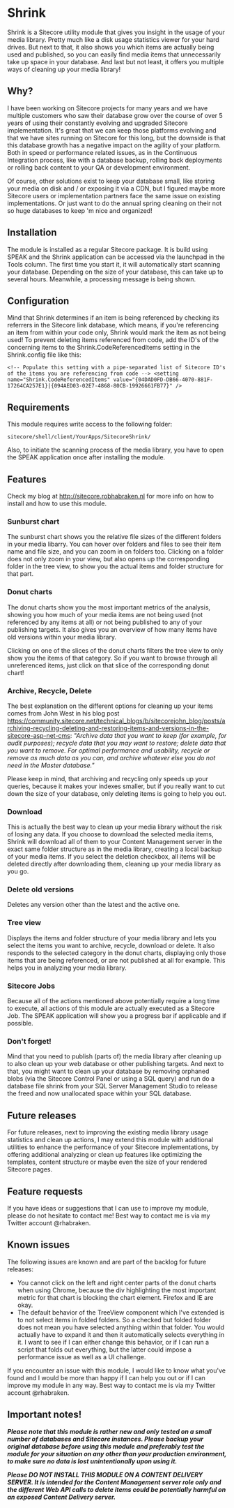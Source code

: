 # Shrink
Shrink is a Sitecore utility module that gives you insight in the usage of your media library. Pretty much like a disk usage statistics viewer for your hard drives. But next to that, it also shows you which items are actually being used and published, so you can easily find media items that unnecessarily take up space in your database. And last but not least, it offers you multiple ways of cleaning up your media library!

## Why?
I have been working on Sitecore projects for many years and we have multiple customers who saw their database grow over the course of over 5 years of using their constantly evolving and upgraded Sitecore implementation. It's great that we can keep those platforms evolving and that we have sites running on Sitecore for this long, but the downside is that this database growth has a negative impact on the agility of your platform. Both in speed or performance related issues, as in the Continuous Integration process, like with a database backup, rolling back deployments or rolling back content to your QA or development environment.

Of course, other solutions exist to keep your database small, like storing your media on disk and / or exposing it via a CDN, but I figured maybe more Sitecore users or implementation partners face the same issue on existing implementations. Or just want to do the annual spring cleaning on their not so huge databases to keep 'm nice and organized!

## Installation
The module is installed as a regular Sitecore package. It is build using SPEAK and the Shrink application can be accessed via the launchpad in the Tools column. The first time you start it, it will automatically start scanning your database. Depending on the size of your database, this can take up to several hours. Meanwhile, a processing message is being shown.

## Configuration
Mind that Shrink determines if an item is being referenced by checking its referrers in the Sitecore link database, which means, if you're referencing an item from within your code only, Shrink would mark the item as not being used! To prevent deleting items referenced from code, add the ID's of the concerning items to the Shrink.CodeReferencedItems setting in the Shrink.config file like this: 

`<!-- Populate this setting with a pipe-separated list of Sitecore ID's of the items you are referencing from code -->
<setting name="Shrink.CodeReferencedItems" value="{04DAD0FD-DB66-4070-881F-17264CA257E1}|{094AED03-02E7-4868-80CB-19926661FB77}" />`

## Requirements
This module requires write access to the following folder:

`sitecore/shell/client/YourApps/SitecoreShrink/`

Also, to initiate the scanning process of the media library, you have to open the SPEAK application once after installing the module.

## Features
Check my blog at http://sitecore.robhabraken.nl for more info on how to install and how to use this module.
  
### Sunburst chart
The sunburst chart shows you the relative file sizes of the different folders in your media libarry. You can hover over folders and files to see their item name and file size, and you can zoom in on folders too. Clicking on a folder does not only zoom in your view, but also opens up the corresponding folder in the tree view, to show you the actual items and folder structure for that part.

### Donut charts
The donut charts show you the most important metrics of the analysis, showing you how much of your media items are not being used (not referenced by any items at all) or not being published to any of your publishing targets. It also gives you an overview of how many items have old versions within your media library.

Clicking on one of the slices of the donut charts filters the tree view to only show you the items of that category. So if you want to browse through all unreferenced items, just click on that slice of the corresponding donut chart!

### Archive, Recycle, Delete 
The best explanation on the different options for cleaning up your items comes from John West in his blog post https://community.sitecore.net/technical_blogs/b/sitecorejohn_blog/posts/archiving-recycling-deleting-and-restoring-items-and-versions-in-the-sitecore-asp-net-cms: *"Archive data that you want to keep (for example, for audit purposes); recycle data that you may want to restore; delete data that you want to remove. For optimal performance and usability, recycle or remove as much data as you can, and archive whatever else you do not need in the Master database."*

Please keep in mind, that archiving and recycling only speeds up your queries, because it makes your indexes smaller, but if you really want to cut down the size of your database, only deleting items is going to help you out.

### Download
This is actually the best way to clean up your media library without the risk of losing any data. If you choose to download the selected media items, Shrink will download all of them to your Content Management server in the exact same folder structure as in the media library, creating a local backup of your media items. If you select the deletion checkbox, all items will be deleted directly after downloading them, cleaning up your media library as you go.

### Delete old versions
Deletes any version other than the latest and the active one.

### Tree view
Displays the items and folder structure of your media library and lets you select the items you want to archive, recycle, download or delete. It also responds to the selected category in the donut charts, displaying only those items that are being referenced, or are not published at all for example. This helps you in analyzing your media library.

### Sitecore Jobs
Because all of the actions mentioned above potentially require a long time to execute, all actions of this module are actually executed as a Sitecore Job. The SPEAK application will show you a progress bar if applicable and if possible.

### Don't forget!
Mind that you need to publish (parts of) the media library after cleaning up to also clean up your web database or other publishing targets. And next to that, you might want to clean up your database by removing orphaned blobs (via the Sitecore Control Panel or using a SQL query) and run do a database file shrink from your SQL Server Management Studio to release the freed and now unallocated space within your SQL database.

## Future releases
For future releases, next to improving the existing media library usage statistics and clean up actions, I may extend this module with additional utilities to enhance the performance of your Sitecore implementations, by offering additional analyzing or clean up features like optimizing the templates, content structure or maybe even the size of your rendered Sitecore pages.

## Feature requests
If you have ideas or suggestions that I can use to improve my module, please do not hesitate to contact me! Best way to contact me is via my Twitter account @rhabraken.

## Known issues
The following issues are known and are part of the backlog for future releases:
* You cannot click on the left and right center parts of the donut charts when using Chrome, because the div highlighting the most important metric for that chart is blocking the chart element. Firefox and IE are okay.
* The default behavior of the TreeView component which I've extended is to not select items in folded folders. So a checked but folded folder does not mean you have selected anything within that folder. You would actually have to expand it and then it automatically selects everything in it. I want to see if I can either change this behavior, or if I can run a script that folds out everything, but the latter could impose a performance issue as well as a UI challenge.

If you encounter an issue with this module, I would like to know what you've found and I would be more than happy if I can help you out or if I can improve my module in any way. Best way to contact me is via my Twitter account @rhabraken.

## Important notes!
**_Please note that this module is rather new and only tested on a small number of databases and Sitecore instances. Please backup your original database before using this module and preferably test the module for your situation on any other than your production environment, to make sure no data is lost unintentionally upon using it._**

**_Please DO NOT INSTALL THIS MODULE ON A CONTENT DELIVERY SERVER. It is intended for the Content Management server role only and the different Web API calls to delete items could be potentially harmful on an exposed Content Delivery server._**

